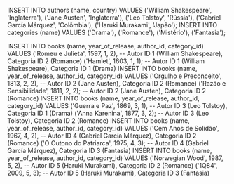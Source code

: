 INSERT INTO authors (name, country)
VALUES
('William Shakespeare', 'Inglaterra'),
('Jane Austen', 'Inglaterra'),
('Leo Tolstoy', 'Rússia'),
('Gabriel García Márquez', 'Colômbia'),
('Haruki Murakami', 'Japão');
INSERT INTO categories (name)
VALUES
('Drama'),
('Romance'),
('Mistério'),
('Fantasia');

INSERT INTO books (name, year_of_release, author_id, category_id)
VALUES
('Romeu e Julieta', 1597, 1, 2), -- Autor ID 1 (William Shakespeare), Categoria ID 2 (Romance)
('Hamlet', 1603, 1, 1);          -- Autor ID 1 (William Shakespeare), Categoria ID 1 (Drama)
INSERT INTO books (name, year_of_release, author_id, category_id)
VALUES
('Orgulho e Preconceito', 1813, 2, 2), -- Autor ID 2 (Jane Austen), Categoria ID 2 (Romance)
('Razão e Sensibilidade', 1811, 2, 2); -- Autor ID 2 (Jane Austen), Categoria ID 2 (Romance)
INSERT INTO books (name, year_of_release, author_id, category_id)
VALUES
('Guerra e Paz', 1869, 3, 1),  -- Autor ID 3 (Leo Tolstoy), Categoria ID 1 (Drama)
('Anna Karenina', 1877, 3, 2); -- Autor ID 3 (Leo Tolstoy), Categoria ID 2 (Romance)
INSERT INTO books (name, year_of_release, author_id, category_id)
VALUES
('Cem Anos de Solidão', 1967, 4, 2), -- Autor ID 4 (Gabriel García Márquez), Categoria ID 2 (Romance)
('O Outono do Patriarca', 1975, 4, 3); -- Autor ID 4 (Gabriel García Márquez), Categoria ID 3 (Fantasia)
INSERT INTO books (name, year_of_release, author_id, category_id)
VALUES
('Norwegian Wood', 1987, 5, 2), -- Autor ID 5 (Haruki Murakami), Categoria ID 2 (Romance)
('1Q84', 2009, 5, 3);          -- Autor ID 5 (Haruki Murakami), Categoria ID 3 (Fantasia)


